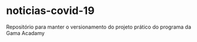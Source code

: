 # noticias-covid-19
Repositório para manter o versionamento do projeto prático do programa da Gama Acadamy
